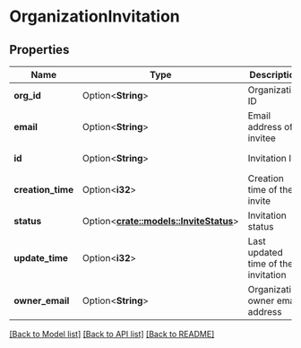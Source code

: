 # OrganizationInvitation

## Properties

Name | Type | Description | Notes
------------ | ------------- | ------------- | -------------
**org_id** | Option<**String**> | Organization ID | [optional][readonly]
**email** | Option<**String**> | Email address of invitee | [optional]
**id** | Option<**String**> | Invitation ID | [optional][readonly]
**creation_time** | Option<**i32**> | Creation time of the invite | [optional][readonly]
**status** | Option<[**crate::models::InviteStatus**](InviteStatus.md)> | Invitation status | [optional][readonly]
**update_time** | Option<**i32**> | Last updated time of the invitation | [optional][readonly]
**owner_email** | Option<**String**> | Organization owner email address | [optional][readonly]

[[Back to Model list]](../README.md#documentation-for-models) [[Back to API list]](../README.md#documentation-for-api-endpoints) [[Back to README]](../README.md)



